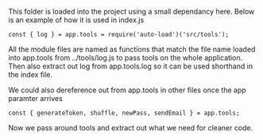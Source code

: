 This folder is loaded into the project using a small dependancy here.
Below is an example of how it is used in index.js

```const { log } = app.tools = require('auto-load')('src/tools');```

All the module files are named as functions that match the file name loaded into app.tools from ../tools/log.js to pass tools on the whole application.
Then also extract out log from app.tools.log so it can be used shorthand in the index file.

We could also dereference out from app.tools in other files once the app paramter arrives

```const { generateToken, shuffle, newPass, sendEmail } = app.tools;```

Now we pass around tools and extract out what we need for cleaner code.
